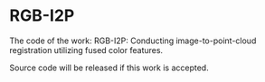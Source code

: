 # RGB-I2P
The code of the work: RGB-I2P: Conducting image-to-point-cloud registration utilizing fused color features.

Source code will be released if this work is accepted.
